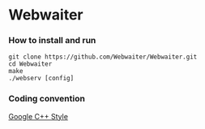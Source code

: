# Webwaiter

### How to install and run
```
git clone https://github.com/Webwaiter/Webwaiter.git
cd Webwaiter
make
./webserv [config]
```

### Coding convention
[Google C++ Style](https://google.github.io/styleguide/cppguide.html)
